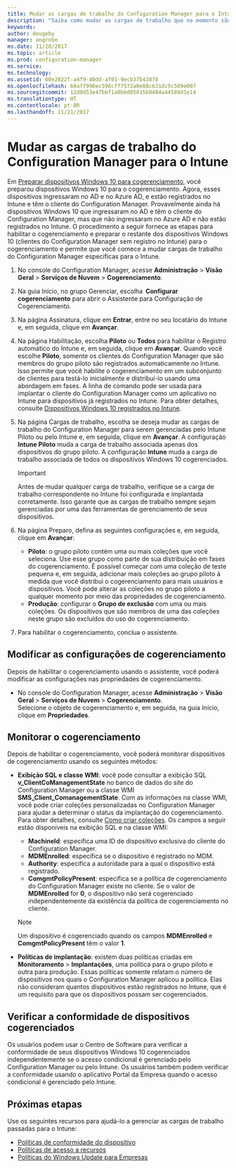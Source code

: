 ```yaml
---
title: Mudar as cargas de trabalho do Configuration Manager para o Intune
description: "Saiba como mudar as cargas de trabalho que no momento são gerenciadas pelo Configuration Manager para serem gerenciadas pelo Microsoft Intune."
keywords: 
author: dougeby
manager: angrobe
ms.date: 11/20/2017
ms.topic: article
ms.prod: configuration-manager
ms.service: 
ms.technology: 
ms.assetid: 60e2022f-a4f9-40dd-af01-9ecb37b43878
ms.openlocfilehash: 60aff996ec598cff7572a0e88c631dc9c509e007
ms.sourcegitcommit: 12d0d53e47bbf1a0bbd85015b8404a44589d1e14
ms.translationtype: HT
ms.contentlocale: pt-BR
ms.lasthandoff: 11/21/2017
---
```

# <a name="switch-configuration-manager-workloads-to-intune"></a>Mudar as cargas de trabalho do Configuration Manager para o Intune
Em [Preparar dispositivos Windows 10 para cogerenciamento](co-management-prepare.md), você preparou dispositivos Windows 10 para o cogerenciamento. Agora, esses dispositivos ingressaram no AD e no Azure AD, e estão registrados no Intune e têm o cliente do Configuration Manager. Provavelmente ainda há dispositivos Windows 10 que ingressaram no AD e têm o cliente do Configuration Manager, mas que não ingressaram no Azure AD e não estão registrados no Intune. O procedimento a seguir fornece as etapas para habilitar o cogerenciamento e preparar o restante dos dispositivos Windows 10 (clientes do Configuration Manager sem registro no Intune) para o cogerenciamento e permite que você comece a mudar cargas de trabalho do Configuration Manager específicas para o Intune.

1. No console do Configuration Manager, acesse **Administração** > **Visão Geral** > **Serviços de Nuvem** > **Cogerenciamento**.    
2. Na guia Início, no grupo Gerenciar, escolha  **Configurar cogerenciamento** para abrir o Assistente para Configuração de Cogerenciamento.    
3. Na página Assinatura, clique em **Entrar**, entre no seu locatário do Intune e, em seguida, clique em **Avançar**.   
4. Na página Habilitação, escolha **Piloto** ou **Todos** para habilitar o Registro automático do Intune e, em seguida, clique em **Avançar**. Quando você escolhe **Piloto**, somente os clientes do Configuration Manager que são membros do grupo piloto são registrados automaticamente no Intune. Isso permite que você habilite o cogerenciamento em um subconjunto de clientes para testá-lo inicialmente e distribuí-lo usando uma abordagem em fases. A linha de comando pode ser usada para implantar o cliente do Configuration Manager como um aplicativo no Intune para dispositivos já registrados no Intune. Para obter detalhes, consulte [Dispositivos Windows 10 registrados no Intune](co-management-prepare.md#windows-10-devices-enrolled-in-intune).
5. Na página Cargas de trabalho, escolha se deseja mudar as cargas de trabalho do Configuration Manager para serem gerenciadas pelo Intune Piloto ou pelo Intune e, em seguida, clique em **Avançar**. A configuração **Intune Piloto** muda a carga de trabalho associada apenas dos dispositivos do grupo piloto. A configuração **Intune** muda a carga de trabalho associada de todos os dispositivos Windows 10 cogerenciados. 
        
   > [!Important]    
   > Antes de mudar qualquer carga de trabalho, verifique se a carga de trabalho correspondente no Intune foi configurada e implantada corretamente. Isso garante que as cargas de trabalho sempre sejam gerenciadas por uma das ferramentas de gerenciamento de seus dispositivos.   
1. Na página Preparo, defina as seguintes configurações e, em seguida, clique em **Avançar**:
    - **Piloto**: o grupo piloto contém uma ou mais coleções que você seleciona. Use esse grupo como parte de sua distribuição em fases do cogerenciamento. É possível começar com uma coleção de teste pequena e, em seguida, adicionar mais coleções ao grupo piloto à medida que você distribui o cogerenciamento para mais usuários e dispositivos. Você pode alterar as coleções no grupo piloto a qualquer momento por meio das propriedades de cogerenciamento.
    - **Produção**: configurar o **Grupo de exclusão** com uma ou mais coleções. Os dispositivos que são membros de uma das coleções neste grupo são excluídos do uso do cogerenciamento. 
2. Para habilitar o cogerenciamento, conclua o assistente.  

## <a name="modify-your-co-management-settings"></a>Modificar as configurações de cogerenciamento
Depois de habilitar o cogerenciamento usando o assistente, você poderá modificar as configurações nas propriedades de cogerenciamento.  
- No console do Configuration Manager, acesse **Administração** > **Visão Geral** > **Serviços de Nuvem** > **Cogerenciamento**.  
Selecione o objeto de cogerenciamento e, em seguida, na guia Início, clique em **Propriedades**. 

## <a name="monitor-co-management"></a>Monitorar o cogerenciamento
Depois de habilitar o cogerenciamento, você poderá monitorar dispositivos de cogerenciamento usando os seguintes métodos:
- **Exibição SQL e classe WMI**: você pode consultar a exibição SQL **v&#95;ClientCoManagementState** no banco de dados do site do Configuration Manager ou a classe WMI **SMS&#95;Client&#95;ComanagementState**. Com as informações na classe WMI, você pode criar coleções personalizadas no Configuration Manager para ajudar a determinar o status da implantação do cogerenciamento. Para obter detalhes, consulte [Como criar coleções](/sccm/core/clients/manage/collections/create-collections). Os campos a seguir estão disponíveis na exibição SQL e na classe WMI: 
    - **MachineId**: especifica uma ID de dispositivo exclusiva do cliente do Configuration Manager.
    - **MDMEnrolled**: especifica se o dispositivo é registrado no MDM. 
    - **Authority**: especifica a autoridade para a qual o dispositivo está registrado.
    - **ComgmtPolicyPresent**: especifica se a política de cogerenciamento do Configuration Manager existe no cliente. Se o valor de **MDMEnrolled** for **0**, o dispositivo não será cogerenciado independentemente da existência da política de cogerenciamento no cliente.

   > [!Note]    
   > Um dispositivo é cogerenciado quando os campos **MDMEnrolled** e **ComgmtPolicyPresent** têm o valor **1**.

- **Políticas de implantação**: existem duas políticas criadas em **Monitoramento** > **Implantações**, uma política para o grupo piloto e outra para produção. Essas políticas somente relatam o número de dispositivos nos quais o Configuration Manager aplicou a política. Elas não consideram quantos dispositivos estão registrados no Intune, que é um requisito para que os dispositivos possam ser cogerenciados.  

## <a name="check-compliance-for-co-managed-devices"></a>Verificar a conformidade de dispositivos cogerenciados
Os usuários podem usar o Centro de Software para verificar a conformidade de seus dispositivos Windows 10 cogerenciados independentemente se o acesso condicional é gerenciado pelo Configuration Manager ou pelo Intune. Os usuários também podem verificar a conformidade usando o aplicativo Portal da Empresa quando o acesso condicional é gerenciado pelo Intune.

## <a name="next-steps"></a>Próximas etapas
Use os seguintes recursos para ajudá-lo a gerenciar as cargas de trabalho passadas para o Intune:
- [Políticas de conformidade do dispositivo](https://docs.microsoft.com/intune/device-compliance-get-started)
- [Políticas de acesso a recursos](https://docs.microsoft.com/intune/device-profiles)
- [Políticas do Windows Update para Empresas](https://docs.microsoft.com/intune/windows-update-for-business-configure)
